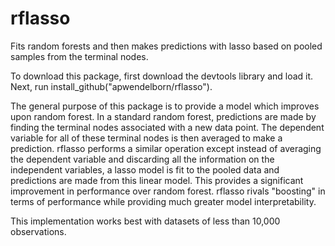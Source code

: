 # rflasso
Fits random forests and then makes predictions with lasso based on pooled samples from the terminal nodes.

To download this package, first download the devtools library and load it. Next, run install_github("apwendelborn/rflasso").

The general purpose of this package is to provide a model which improves upon random forest. In a standard random forest, predictions are made by finding the terminal nodes associated with a new data point. The dependent variable for all of these terminal nodes is then averaged to make a prediction. rflasso performs a similar operation except instead of averaging the dependent variable and discarding all the information on the independent variables, a lasso model is fit to the pooled data and predictions are made from this linear model. This provides a significant improvement in performance over random forest. rflasso rivals "boosting" in terms of performance while providing much greater model interpretability.

This implementation works best with datasets of less than 10,000 observations.
